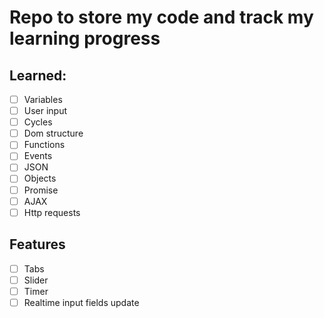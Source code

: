 # Repo to store my code and track my learning progress

## Learned:
- [ ] Variables
- [ ] User input
- [ ] Cycles
- [ ] Dom structure
- [ ] Functions
- [ ] Events
- [ ] JSON
- [ ] Objects
- [ ] Promise
- [ ] AJAX
- [ ] Http requests
## Features
- [ ] Tabs
- [ ] Slider
- [ ] Timer
- [ ] Realtime input fields update